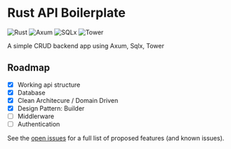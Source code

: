 # Rust API Boilerplate

![Rust](https://img.shields.io/badge/Rust-000000?style=flat-square&logo=rust&logoColor=white)
![Axum](https://img.shields.io/badge/Axum-3E863D?style=flat-square&logo=rust&logoColor=white)
![SQLx](https://img.shields.io/badge/SQLx-0087FF?style=flat-square&logo=rust&logoColor=white)
![Tower](https://img.shields.io/badge/Tower-000000?style=flat-square&logo=rust&logoColor=white)

A simple CRUD backend app using Axum, Sqlx, Tower

## Roadmap

- [x] Working api structure
- [x] Database
- [x] Clean Architecure / Domain Driven
- [x] Design Pattern: Builder
- [ ] Middlerware
- [ ] Authentication

See the [open issues](https://github.com/gibranbadrulz/rust-api-boilerplate/issues) for a full list of proposed features (and known issues).

